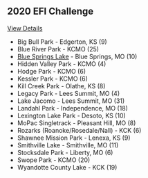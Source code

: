 ## 2020 EFI Challenge
[View Details](https://www.earthriders.com/2020-efi-challenge)

* Big Bull Park - Edgerton, KS (9)
* Blue River Park - KCMO (25)
* [Blue Springs Lake](https://www.mtbproject.com/trail/7030178/north-shore-trail) - Blue Springs, MO (10)
* Hidden Valley Park - KCMO (4)
* Hodge Park - KCMO (6)
* Kessler Park - KCMO (6)
* Kill Creek Park - Olathe, KS (8)
* Legacy Park - Lees Summit, MO (4)
* Lake Jacomo - Lees Summit, MO (31)
* Landahl Park - Independence, MO (18)
* Lexington Lake Park - Desoto, KS (10)
* MoPac Singletrack - Pleasant Hill, MO (8)
* Rozarks (Roanoke/Rosedale/Nall) - KCK (6)
* Shawnee Mission Park - Lenexa, KS (9)
* Smithville Lake - Smithville, MO (11)
* Stocksdale Park - Liberty, MO (6)
* Swope Park - KCMO (20)
* Wyandotte County Lake - KCK (19)
